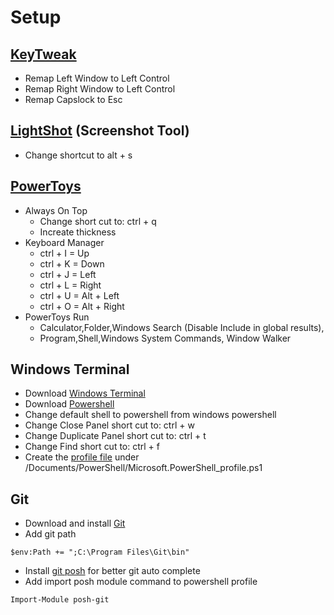 # Setup
## [KeyTweak](https://m.majorgeeks.com/files/details/keytweak.html)
* Remap Left Window to Left Control
* Remap Right Window to Left Control
* Remap Capslock to Esc

## [LightShot](https://app.prntscr.com/en/) (Screenshot Tool)
* Change shortcut to alt + s

## [PowerToys](https://github.com/microsoft/PowerToys)
* Always On Top
  * Change short cut to: ctrl + q
  * Increate thickness
* Keyboard Manager
  * ctrl + I = Up
  * ctrl + K = Down
  * ctrl + J = Left
  * ctrl + L = Right
  * ctrl + U = Alt + Left
  * ctrl + O = Alt + Right
* PowerToys Run
  * Calculator,Folder,Windows Search (Disable Include in global results),
  * Program,Shell,Windows System Commands, Window Walker

## Windows Terminal
   
* Download [Windows Terminal](https://github.com/microsoft/terminal/releases)
* Download [Powershell](https://docs.microsoft.com/en-us/powershell/scripting/install/installing-powershell-on-windows)
* Change default shell to powershell from windows powershell
* Change Close Panel short cut to: ctrl + w
* Change Duplicate Panel short cut to: ctrl + t
* Change Find short cut to: ctrl + f
* Create the [profile file](profile.ps1) under /Documents/PowerShell/Microsoft.PowerShell_profile.ps1
 

## Git
* Download and install [Git](https://git-scm.com/)
* Add git path
```
$env:Path += ";C:\Program Files\Git\bin"
```
* Install [git posh](https://github.com/dahlbyk/posh-git/blob/master/README.md#git-status-summary-information ) for better git auto complete
* Add import posh module command to powershell profile
```
Import-Module posh-git 
```

